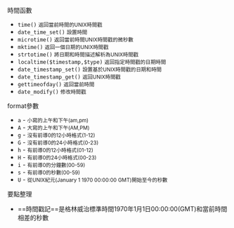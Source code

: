 時間函數

- `time()` <small>返回當前時間的UNIX時間戳</small>
- `date_time_set()` <small>設置時間</small>
- `microtime()` <small>返回當前時間UNIX時間戳的微秒數</small>
- `mktime()` <small>返回一個日期的UNIX時間戳</small>
- `strtotime()` <small>將日期和時間描述解析為UNIX時間戳</small>
- `localtime($timestamp,$type)` <small>返回指定時間戳的日期時間</small>
- `date_timestamp_set()` <small>設置基於UNIX時間戳的日期和時間</small>
- `date_timestamp_get()` <small>返回UNIX時間戳</small>
- `gettimeofday()` <small>返回當前時間</small>
- `date_modify()` <small>修改時間戳</small>
 
 format參數
 
 - `a` - <small>小寫的上午和下午(am,pm)</small>
 - `A` - <small>大寫的上午和下午(AM,PM)</small>
 - `g` - <small>沒有前導0的12小時格式(1-12)</small>
 - `G` - <small>沒有前導0的24小時格式(0-23)</small>
 - `h` - <small>有前導0的12小時格式(01-12)</small>
 - `H` - <small>有前導0的24小時格式(00-23)</small>
 - `i` - <small>有前導0的分鐘數(00-59)</small>
 - `s` - <small>有前導0的秒數(00-59)</small>
 - `U` - <small>從UNIX紀元(January 1 1970 00:00:00 GMT)開始至今的秒數</small> 

要點整理
- ==時間戳記==是格林威治標準時間1970年1月1日00:00:00(GMT)和當前時間相差的秒數